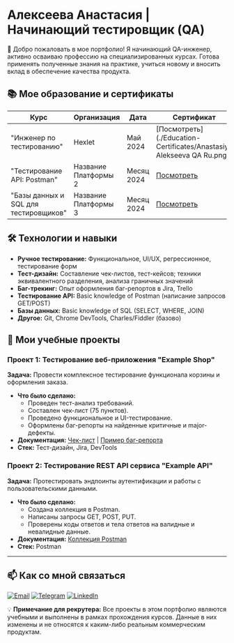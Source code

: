 # Алексеева Анастасия | Начинающий тестировщик (QA)

<!-- Можно добавить описание или смайлик -->
👋 Добро пожаловать в мое портфолио! Я начинающий QA-инженер, активно осваиваю профессию на специализированных курсах. Готова применять полученные знания на практике, учиться новому и вносить вклад в обеспечение качества продукта.

## 📚 Мое образование и сертификаты

| Курс                                                                 | Организация          | Дата       | Сертификат                                                               |
|----------------------------------------------------------------------|----------------------|------------|--------------------------------------------------------------------------|
| "Инженер по тестированию"                                            | Hexlet               | Май   2024 | [Посмотреть](./Education-Certificates/Anastasiya Alekseeva QA Ru.png)        |
| "Тестирование API: Postman"                                          | Название Платформы 2 | Месяц 2024 | [Посмотреть](./Education-Certificates/Certificate_Postman.pdf)          |
| "Базы данных и SQL для тестировщиков"                                | Название Платформы 3 | Месяц 2024 | [Посмотреть](./Education-Certificates/Certificate_SQL.pdf)              |

## 🛠 Технологии и навыки

*   **Ручное тестирование:** Функциональное, UI/UX, регрессионное, тестирование форм
*   **Тест-дизайн:** Составление чек-листов, тест-кейсов; техники эквивалентного разделения, анализа граничных значений
*   **Баг-трекинг:** Опыт оформления баг-репортов в Jira, Trello
*   **Тестирование API:** Basic knowledge of Postman (написание запросов GET/POST)
*   **Базы данных:** Basic knowledge of SQL (SELECT, WHERE, JOIN)
*   **Другое:** Git, Chrome DevTools, Charles/Fiddler (базово)

## 📁 Мои учебные проекты

### Проект 1: Тестирование веб-приложения "Example Shop"
**Задача:** Провести комплексное тестирование функционала корзины и оформления заказа.
*   **Что было сделано:**
    *   Проведен тест-анализ требований.
    *   Составлен чек-лист (75 пунктов).
    *   Проведено функциональное и UI-тестирование.
    *   Оформлены баг-репорты на найденные критичные и major-дефекты.
*   **Документация:** [Чек-лист](./Test-Documentation/Check-Lists/Checklist_Example_Shop.pdf) | [Пример баг-репорта](./Test-Documentation/Bug-Reports/Bug_Report_Cart_Example.pdf)
*   **Стек:** Тест-дизайн, Jira, DevTools

### Проект 2: Тестирование REST API сервиса "Example API"
**Задача:** Протестировать эндпоинты аутентификации и работы с пользовательскими данными.
*   **Что было сделано:**
    *   Создана коллекция в Postman.
    *   Написаны запросы GET, POST, PUT.
    *   Проверены коды ответов и тела ответов на валидные и невалидные данные.
*   **Документация:** [Коллекция Postman](./Study-Projects/Project-2-API-Testing/Postman_Collection_Example.json)
*   **Стек:** Postman

---

## 📫 Как со мной связаться

[![Email](https://img.shields.io/badge/Email-your.email@gmail.com-blue?style=flat&logo=gmail)](mailto:your.email@gmail.com)
[![Telegram](https://img.shields.io/badge/Telegram-@your_telegram-blue?style=flat&logo=telegram)](https://t.me/your_telegram)
[![LinkedIn](https://img.shields.io/badge/LinkedIn-ваше_имя--blue?style=flat&logo=linkedin)](https://www.linkedin.com/in/your-profile/)

💡 **Примечание для рекрутера:** Все проекты в этом портфолио являются учебными и выполнены в рамках прохождения курсов. Данные в них изменены и не относятся к каким-либо реальным коммерческим продуктам.
